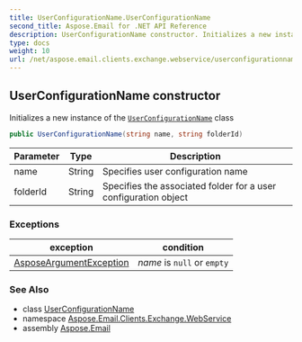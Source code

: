 ```yaml
---
title: UserConfigurationName.UserConfigurationName
second_title: Aspose.Email for .NET API Reference
description: UserConfigurationName constructor. Initializes a new instance of the UserConfigurationName class
type: docs
weight: 10
url: /net/aspose.email.clients.exchange.webservice/userconfigurationname/userconfigurationname/
---
```

## UserConfigurationName constructor

Initializes a new instance of the [`UserConfigurationName`](../) class

```csharp
public UserConfigurationName(string name, string folderId)
```

| Parameter | Type | Description |
| --- | --- | --- |
| name | String | Specifies user configuration name |
| folderId | String | Specifies the associated folder for a user configuration object |

### Exceptions

| exception | condition |
| --- | --- |
| [AsposeArgumentException](../../../aspose.email/asposeargumentexception/) | *name* is `null` or `empty` |

### See Also

* class [UserConfigurationName](../)
* namespace [Aspose.Email.Clients.Exchange.WebService](../../userconfigurationname/)
* assembly [Aspose.Email](../../../)


